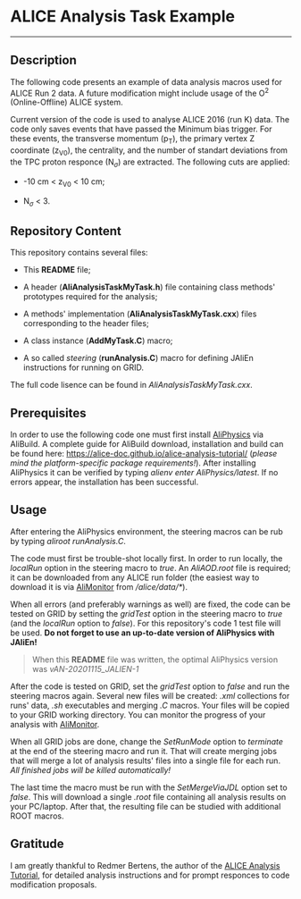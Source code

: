 # ALICE Analysis Task Example

---

## Description

The following code presents an example of data analysis macros used for ALICE Run 2 data. A future modification might include usage of the O<sup>2</sup> (Online-Offline) ALICE system. 

Current version of the code is used to analyse ALICE 2016 (run K) data. The code only saves events that have passed the Minimum bias trigger. For these events, the transverse momentum (p<sub>T</sub>), the primary vertex Z coordinate (z<sub>V0</sub>), the centrality, and the number of standart deviations from the TPC proton responce (N<sub>$\sigma$</sub>) are extracted. The following cuts are applied:

- -10 cm < z<sub>V0</sub> < 10 cm;

- N<sub>$\sigma$</sub> < 3.
    
## Repository Content
    
This repository contains several files:
    
- This **README** file;
    
- A header (**AliAnalysisTaskMyTask.h**) file containing class methods' prototypes required for the analysis;
    
- A methods' implementation (**AliAnalysisTaskMyTask.cxx**) files corresponding to the header files;
    
- A class instance (**AddMyTask.C**) macro;
    
- A so called *steering* (**runAnalysis.C**) macro for defining JAliEn instructions for running on GRID.

The full code lisence can be found in *AliAnalysisTaskMyTask.cxx*.


## Prerequisites

In order to use the following code one must first install [AliPhysics](https://github.com/alisw/AliPhysics) via AliBuild. A complete guide for AliBuild download, installation and build can be found here: https://alice-doc.github.io/alice-analysis-tutorial/ (*please mind the platform-specific package requirements!*). After installing AliPhysics it can be verified by typing *alienv enter AliPhysics/latest*. If no errors appear, the installation has been successful.

## Usage

After entering the AliPhysics environment, the steering macros can be rub by typing *aliroot runAnalysis.C*.

The code must first be trouble-shot locally first. In order to run locally, the *localRun* option in the steering macro to *true*. An *AliAOD.root* file is required; it can be downloaded from any ALICE run folder (the easiest way to download it is via [AliMonitor](https://alimonitor.cern.ch/) from */alice/data/\**).

When all errors (and preferably warnings as well) are fixed, the code can be tested on GRID by setting the *gridTest* option in the steering macro to *true* (and the *localRun* option to *false*). For this repository's code 1 test file will be used. **Do not forget to use an up-to-date version of AliPhysics with JAliEn!**

> When this **README** file was written, the optimal AliPhysics version was *vAN-20201115_JALIEN-1*

After the code is tested on GRID, set the *gridTest* option to *false* and run the steering macros again. Several new files will be created: *.xml* collections for runs' data, *.sh* executables and merging *.C* macros. Your files will be copied to your GRID working directory. You can monitor the progress of your analysis with [AliMonitor](https://alimonitor.cern.ch/). 

When all GRID jobs are done, change the *SetRunMode* option to *terminate* at the end of the steering macro and run it. That will create merging jobs that will merge a lot of analysis results' files into a single file for each run. *All finished jobs will be killed automatically!* 

The last time the macro must be run with the *SetMergeViaJDL* option set to *false*. This will download a single *.root* file containing all analysis results on your PC/laptop. After that, the resulting file can be studied with additional ROOT macros.

## Gratitude

I am greatly thankful to Redmer Bertens, the author of the [ALICE Analysis Tutorial](https://alice-doc.github.io/alice-analysis-tutorial/), for detailed analysis instructions and for prompt responces to code modification proposals.

